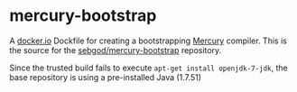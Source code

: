 mercury-bootstrap
=================

A [docker.io](https://www.docker.io) Dockfile for creating a bootstrapping [Mercury](https://github.com/Mercury-Language/mercury) compiler.
This is the source for the [sebgod/mercury-bootstrap](https://index.docker.io/u/sebgod/mercury-bootstrap) repository.

Since the trusted build fails to execute `apt-get install openjdk-7-jdk`, the base repository is using a pre-installed Java (1.7.51)
